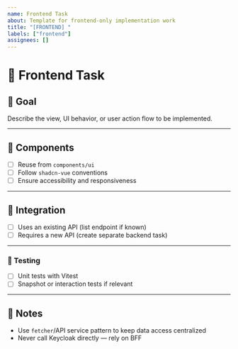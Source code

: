 ```yaml
---
name: Frontend Task
about: Template for frontend-only implementation work
title: "[FRONTEND] "
labels: ["frontend"]
assignees: []
---
```


# 🎨 Frontend Task

## 🧩 Goal

Describe the view, UI behavior, or user action flow to be implemented.

---
## 🧱 Components

- [ ] Reuse from `components/ui`
- [ ] Follow `shadcn-vue` conventions
- [ ] Ensure accessibility and responsiveness

---

## 🔌 Integration

- [ ] Uses an existing API (list endpoint if known)
- [ ] Requires a new API (create separate backend task)
---

### 🧪 Testing

- [ ] Unit tests with Vitest
- [ ] Snapshot or interaction tests if relevant

---

## 📎 Notes

- Use `fetcher`/API service pattern to keep data access centralized
- Never call Keycloak directly — rely on BFF
